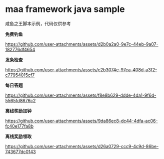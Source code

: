 maa framework java sample
===

咸鱼之王脚本示例，代码仅供参考


**免费钓鱼**

https://github.com/user-attachments/assets/d2b0a2a0-9e7c-44eb-9a07-182776df4654

**发条检查**

https://github.com/user-attachments/assets/c2b3074e-97ca-408d-a3f2-c77954015cf7

**每日答题**

https://github.com/user-attachments/assets/f8e8b629-ddde-4da1-9f6d-5565fd8676c2

**离线奖励加钟**

https://github.com/user-attachments/assets/9da86ec8-dc44-4dfa-ac06-fc40e177fa8b

**离线奖励领取**

https://github.com/user-attachments/assets/d26a0729-ccc9-4c9d-86be-743677dc0143












